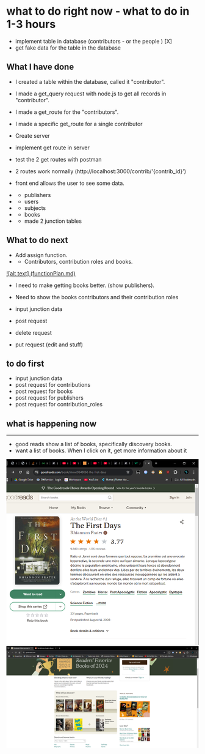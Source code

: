 # what to do right now - what to do in 1-3 hours

- implement table in database (contributors - or the people ) [X]
- get fake data for the table in the database

## What I have done

- I created a table within the database, called it "contributor".
- I made a get_query request with node.js to get all records in "contributor".
- I made a get_route for the "contributors".
- I made a specific get_route for a single contributor

- Create server
- implement get route in server
- test the 2 get routes with postman
- 2 routes work normally (http://localhost:3000/contrib/'{contrib_id}')

- front end allows the user to see some data.
- - publishers
- - users
- - subjects
- - books

- - made 2 junction tables

## What to do next

- Add assign function.
- - Contributors, contribution roles and books.

[!\[alt text\] (functionPlan.md)](functionPlan.md)

- I need to make getting books better. (show publishers).
- Need to show the books contributors and their contribution roles

- input junction data
- post request
- delete request
- put request (edit and stuff)

## to do first

- input junction data
- post request for contributions
- post request for books
- post request for publishers
- post request for contribution_roles


## what is happening now

----
- good reads show a list of books, specifically discovery books.
- want a list of books. When I click on it, get more information about it

![alt text](image-1.png)
![alt text](image.png)
